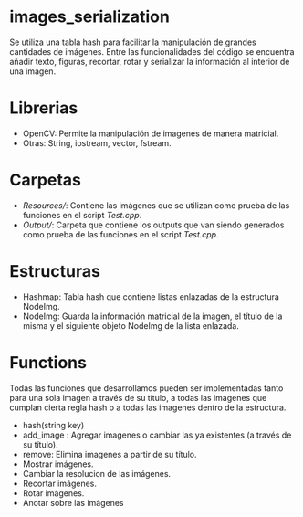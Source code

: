 # images_serialization
Se utiliza una tabla hash para facilitar la manipulación de grandes cantidades de imágenes. Entre las funcionalidades del código se encuentra añadir texto, figuras, recortar, rotar y serializar la información al interior de una imagen.

# Librerias
- OpenCV: Permite la manipulación de imagenes de manera matricial.
- Otras: String, iostream, vector, fstream.

# Carpetas
- *Resources/*: Contiene las imágenes que se utilizan como prueba de las funciones en el script *Test.cpp*.
- *Output/*: Carpeta que contiene los outputs que van siendo generados como prueba de las funciones en el script *Test.cpp*.

# Estructuras
- Hashmap: Tabla hash que contiene listas enlazadas de la estructura NodeImg.
- NodeImg: Guarda la información matricial de la imagen, el título de la misma y el siguiente objeto NodeImg de la lista enlazada.

# Functions
Todas las funciones que desarrollamos pueden ser implementadas tanto para una sola imagen a través de su título, a todas las imagenes que cumplan cierta regla hash o a todas las imagenes dentro de la estructura.

- hash(string key)
- add_image : Agregar imagenes o cambiar las ya existentes (a través de su título).
- remove: Elimina imagenes a partir de su título.
- Mostrar imágenes.
- Cambiar la resolucion de las imágenes.
- Recortar imágenes.
- Rotar imágenes.
- Anotar sobre las imágenes
